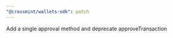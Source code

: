 ```yaml
---
"@crossmint/wallets-sdk": patch
---
```


Add a single approval method and deprecate approveTransaction
